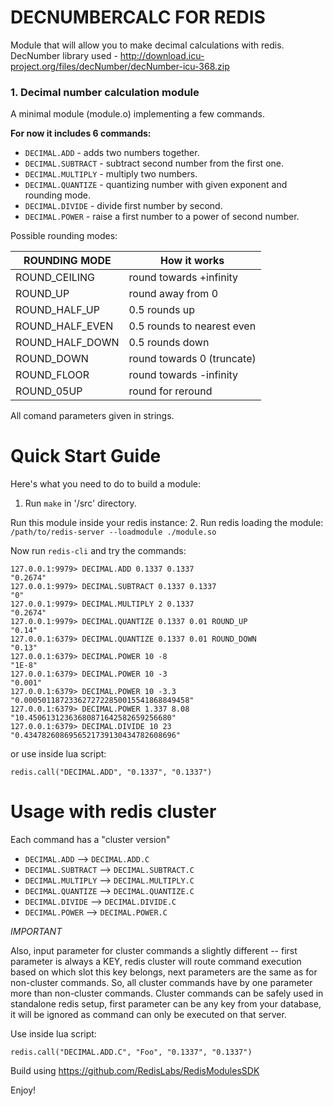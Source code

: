 # DECNUMBERCALC FOR REDIS

Module that will allow you to make decimal calculations with redis.
DecNumber library used - http://download.icu-project.org/files/decNumber/decNumber-icu-368.zip

### 1. Decimal number calculation module

A minimal module (module.o) implementing a few commands.

**For now it includes 6 commands:**

* `DECIMAL.ADD` - adds two numbers together.
* `DECIMAL.SUBTRACT` - subtract second number from the first one.
* `DECIMAL.MULTIPLY` - multiply two numbers.  
* `DECIMAL.QUANTIZE` - quantizing number with given exponent and rounding mode.
* `DECIMAL.DIVIDE` - divide first number by second.
* `DECIMAL.POWER` - raise a first number to a power of second number.

Possible rounding modes:

| ROUNDING MODE | How it works |
| --- | --- |
| ROUND_CEILING | round towards +infinity |
| ROUND_UP | round away from 0 |
| ROUND_HALF_UP | 0.5 rounds up |
| ROUND_HALF_EVEN | 0.5 rounds to nearest even |
| ROUND_HALF_DOWN | 0.5 rounds down |
| ROUND_DOWN | round towards 0 (truncate) |
| ROUND_FLOOR | round towards -infinity |
| ROUND_05UP | round for reround |

All comand parameters given in strings.

# Quick Start Guide

Here's what you need to do to build a module:
1. Run `make` in '/src' directory.

Run this module inside your redis instance:
2. Run redis loading the module: `/path/to/redis-server --loadmodule ./module.so`

Now run `redis-cli` and try the commands:

```
127.0.0.1:9979> DECIMAL.ADD 0.1337 0.1337
"0.2674"
127.0.0.1:9979> DECIMAL.SUBTRACT 0.1337 0.1337
"0"
127.0.0.1:9979> DECIMAL.MULTIPLY 2 0.1337
"0.2674"
127.0.0.1:9979> DECIMAL.QUANTIZE 0.1337 0.01 ROUND_UP
"0.14"
127.0.0.1:6379> DECIMAL.QUANTIZE 0.1337 0.01 ROUND_DOWN
"0.13"
127.0.0.1:6379> DECIMAL.POWER 10 -8
"1E-8"
127.0.0.1:6379> DECIMAL.POWER 10 -3
"0.001"
127.0.0.1:6379> DECIMAL.POWER 10 -3.3
"0.0005011872336272722850015541868849458"
127.0.0.1:6379> DECIMAL.POWER 1.337 8.08
"10.45061312363680871642582659256680"
127.0.0.1:6379> DECIMAL.DIVIDE 10 23
"0.4347826086956521739130434782608696"
```

or use inside lua script:
```
redis.call("DECIMAL.ADD", "0.1337", "0.1337")
```

# Usage with redis cluster
Each command has a "cluster version"

* `DECIMAL.ADD` --> `DECIMAL.ADD.C` 
* `DECIMAL.SUBTRACT` --> `DECIMAL.SUBTRACT.C`
* `DECIMAL.MULTIPLY` --> `DECIMAL.MULTIPLY.C`
* `DECIMAL.QUANTIZE` --> `DECIMAL.QUANTIZE.C` 
* `DECIMAL.DIVIDE` --> `DECIMAL.DIVIDE.C` 
* `DECIMAL.POWER` --> `DECIMAL.POWER.C`


*IMPORTANT*

Also, input parameter for cluster commands a slightly different -- first parameter is always a KEY, redis cluster will route command execution based on which slot this key belongs, next parameters are the same as for non-cluster commands. So, all cluster commands have by one parameter more than non-cluster commands. Cluster commands can be safely used in standalone redis setup, first parameter can be any key from your database, it will be ignored as command can only be executed on that server.

Use inside lua script:
```
redis.call("DECIMAL.ADD.C", "Foo", "0.1337", "0.1337")
```

Build using https://github.com/RedisLabs/RedisModulesSDK

Enjoy!
